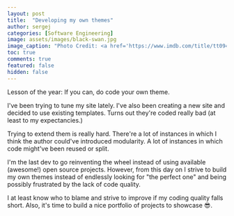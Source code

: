 ```yaml
---
layout: post
title:  "Developing my own themes"
author: sergej
categories: [Software Engineering]
image: assets/images/black-swan.jpg
image_caption: "Photo Credit: <a href='https://www.imdb.com/title/tt0947798/mediaviewer/rm4002317312' target='_blank'>IMDb</a>"
toc: true
comments: true
featured: false
hidden: false
---
```



Lesson of the year:
If you can, do code your own theme.

I've been trying to tune my site lately.
I've also been creating a new site and decided to use existing templates.
Turns out they're coded really bad (at least to my expectancies.)

Trying to extend them is really hard.
There're a lot of instances in which I think the author could've introduced modularity.
A lot of instances in which code might've been reused or split.

I'm the last dev to go reinventing the wheel instead of using available (awesome!) open source projects.
However, from this day on I strive to build my own themes instead of endlessly looking for "the perfect one" and being possibly frustrated by the lack of code quality.

I at least know who to blame and strive to improve if my coding quality falls short.
Also, it's time to build a nice portfolio of projects to showcase 😎.